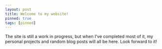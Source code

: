 ```yaml
---
layout: post
title: Welcome to my website!
pinned: true
tags: [pinned]
---
```


The site is still a work in progress, but when I've completed most of it, my personal projects and random blog posts will all be here. Look forward to it!
